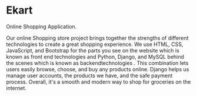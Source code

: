 # Ekart

Online Shopping Application.


Our online Shopping store project brings together the strengths of different technologies to create a great shopping experience. We use HTML, CSS, JavaScript, and Bootstrap for the parts you see on
the website which is known as front end technologies and Python, Django, and MySQL behind the scenes which is known as backendtechnologies . 
This combination lets users easily browse, choose, and buy any products online. Django helps us manage user accounts, the products we have, and the safe payment process. Overall, it's a
smooth and modern way to shop for groceries on the internet.
